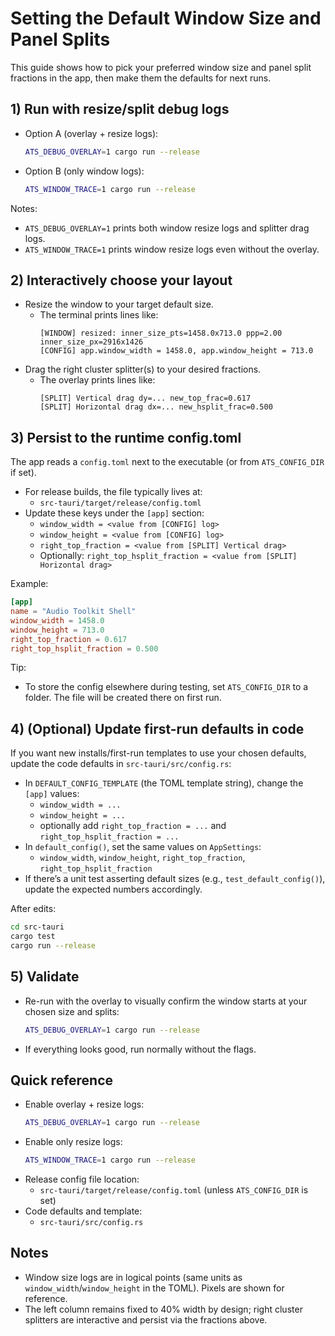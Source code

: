 # Setting the Default Window Size and Panel Splits

This guide shows how to pick your preferred window size and panel split fractions in the app, then make them the defaults for next runs.


## 1) Run with resize/split debug logs

- Option A (overlay + resize logs):
  ```bash
  ATS_DEBUG_OVERLAY=1 cargo run --release
  ```
- Option B (only window logs):
  ```bash
  ATS_WINDOW_TRACE=1 cargo run --release
  ```

Notes:
- `ATS_DEBUG_OVERLAY=1` prints both window resize logs and splitter drag logs.
- `ATS_WINDOW_TRACE=1` prints window resize logs even without the overlay.


## 2) Interactively choose your layout

- Resize the window to your target default size.
  - The terminal prints lines like:
    ```
    [WINDOW] resized: inner_size_pts=1458.0x713.0 ppp=2.00 inner_size_px=2916x1426
    [CONFIG] app.window_width = 1458.0, app.window_height = 713.0
    ```
- Drag the right cluster splitter(s) to your desired fractions.
  - The overlay prints lines like:
    ```
    [SPLIT] Vertical drag dy=... new_top_frac=0.617
    [SPLIT] Horizontal drag dx=... new_hsplit_frac=0.500
    ```


## 3) Persist to the runtime config.toml

The app reads a `config.toml` next to the executable (or from `ATS_CONFIG_DIR` if set).

- For release builds, the file typically lives at:
  - `src-tauri/target/release/config.toml`
- Update these keys under the `[app]` section:
  - `window_width = <value from [CONFIG] log>`
  - `window_height = <value from [CONFIG] log>`
  - `right_top_fraction = <value from [SPLIT] Vertical drag>`
  - Optionally: `right_top_hsplit_fraction = <value from [SPLIT] Horizontal drag>`

Example:
```toml
[app]
name = "Audio Toolkit Shell"
window_width = 1458.0
window_height = 713.0
right_top_fraction = 0.617
right_top_hsplit_fraction = 0.500
```

Tip:
- To store the config elsewhere during testing, set `ATS_CONFIG_DIR` to a folder. The file will be created there on first run.


## 4) (Optional) Update first-run defaults in code

If you want new installs/first-run templates to use your chosen defaults, update the code defaults in `src-tauri/src/config.rs`:

- In `DEFAULT_CONFIG_TEMPLATE` (the TOML template string), change the `[app]` values:
  - `window_width = ...`
  - `window_height = ...`
  - optionally add `right_top_fraction = ...` and `right_top_hsplit_fraction = ...`
- In `default_config()`, set the same values on `AppSettings`:
  - `window_width`, `window_height`, `right_top_fraction`, `right_top_hsplit_fraction`
- If there’s a unit test asserting default sizes (e.g., `test_default_config()`), update the expected numbers accordingly.

After edits:
```bash
cd src-tauri
cargo test
cargo run --release
```


## 5) Validate

- Re-run with the overlay to visually confirm the window starts at your chosen size and splits:
  ```bash
  ATS_DEBUG_OVERLAY=1 cargo run --release
  ```
- If everything looks good, run normally without the flags.


## Quick reference

- Enable overlay + resize logs:
  ```bash
  ATS_DEBUG_OVERLAY=1 cargo run --release
  ```
- Enable only resize logs:
  ```bash
  ATS_WINDOW_TRACE=1 cargo run --release
  ```
- Release config file location:
  - `src-tauri/target/release/config.toml` (unless `ATS_CONFIG_DIR` is set)
- Code defaults and template:
  - `src-tauri/src/config.rs`


## Notes

- Window size logs are in logical points (same units as `window_width`/`window_height` in the TOML). Pixels are shown for reference.
- The left column remains fixed to 40% width by design; right cluster splitters are interactive and persist via the fractions above.
